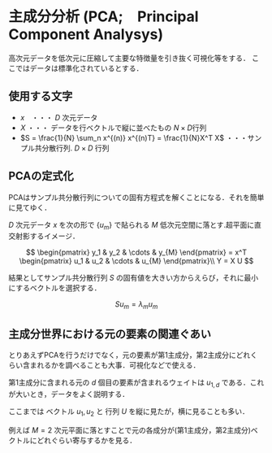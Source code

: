 # 主成分分析 (PCA;　Principal Component Analysys)

高次元データを低次元に圧縮して主要な特徴量を引き抜く可視化等をする．
ここではデータは標準化されているとする．

## 使用する文字
* $x$　・・・ $D$ 次元データ
* $X$  ・・・ データを行ベクトルで縦に並べたもの $N\times D$行列
* $S = \frac{1}{N} \sum_n x^{(n)} x^{(n)T} = \frac{1}{N}X^T X$ ・・・サンプル共分散行列. $D\times D$ 行列

## PCAの定式化
PCAはサンプル共分散行列についての固有方程式を解くことになる．それを簡単に見てゆく．



$D$ 次元データ $x$ を次の形で $\{ u_{m} \}$ で貼られる $M$ 低次元空間に落とす.超平面に直交射影するイメージ．

$$
    \begin{pmatrix}
        y_1 & y_2 & \cdots & y_{M}
    \end{pmatrix}
    =
    x^T
    \begin{pmatrix}
        u_1 & u_2 & \cdots & u_{M}
    \end{pmatrix}\\
    Y = X U
$$

結果としてサンプル共分散行列 $S$ の固有値を大きい方からえらび，それに最小にするベクトルを選択する．

$$
    S u_{m} = \lambda_{m} u_{m}
$$


## 主成分世界における元の要素の関連ぐあい

とりあえずPCAを行うだけでなく，元の要素が第1主成分，第2主成分にどれくらい含まれるかを調べることも大事．可視化などで使える．

第1主成分に含まれる元の $d$ 個目の要素が含まれるウェイトは $u_{1,d}$ である．これが大いとき，データをよく説明する．

ここまでは ベクトル $u_1, u_2$ と 行列 $U$ を縦に見たが，横に見ることも多い．

例えば $M = 2$ 次元平面に落とすことで元の各成分が(第1主成分，第2主成分)ベクトルにどれぐらい寄与するかを見る．